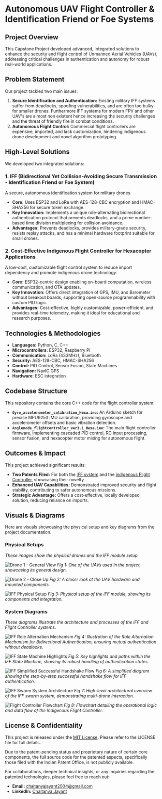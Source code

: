 # Autonomous UAV Flight Controller & Identification Friend or Foe Systems

## Project Overview

This Capstone Project developed advanced, integrated solutions to enhance the security and flight control of Unmanned Aerial Vehicles (UAVs), addressing critical challenges in authentication and autonomy for robust real-world applications.

## Problem Statement

Our project tackled two main issues:
1.  **Secure Identification and Authentication:** Existing military IFF systems suffer from deadlocks, spoofing vulnerabilities, and are often too bulky for smaller drones. Furthermore IFF systems for modern FPV and other UAV's are almost non existent hence increasing the security challenges and the threat of friendly fire in combat conditions.
2.  **Autonomous Flight Control:** Commercial flight controllers are expensive, imported, and lack customization, hindering indigenous drone development and novel algorithm prototyping.

## High-Level Solutions

We developed two integrated solutions:

### 1. IFF (Bidirectional Yet Collision-Avoiding Secure Transmission - Identification Friend or Foe System)

A secure, autonomous identification system for military drones.
* **Core:** Uses ESP32 and LoRa with AES-128-CBC encryption and HMAC-SHA256 for secure token exchange.
* **Key Innovation:** Implements a unique role-alternating bidirectional authentication protocol that prevents deadlocks, and a prime number-based time division multiplexing for collision avoidance.
* **Advantages:** Prevents deadlocks, provides military-grade security, resists replay attacks, and has a minimal hardware footprint suitable for small drones.

### 2. Cost-Effective Indigenous Flight Controller for Hexacopter Applications

A low-cost, customizable flight control system to reduce import dependency and promote indigenous drone technology.
* **Core:** ESP32-centric design enabling on-board computation, wireless communication, and OTA updates.
* **Key Innovation:** Offers direct integration of GPS, IMU, and Barometer without breakout boards, supporting open-source programmability with custom PID logic.
* **Advantages:** Cost-effective, highly customizable, power-efficient, and provides real-time telemetry, making it ideal for educational and research purposes.

## Technologies & Methodologies

* **Languages:** Python, C, C++
* **Microcontrollers:** ESP32, Raspberry Pi
* **Communication:** LoRa (433MHz), Bluetooth
* **Security:** AES-128-CBC, HMAC-SHA256
* **Control:** PID Control, Sensor Fusion, State Machines
* **Navigation:** NavIC GPS
* **Hardware:** ESC integration

## Codebase Structure

This repository contains the core C++ code for the flight controller system:

* **`Gyro_accelerometer_calibration_Hexa.ino`:** An Arduino sketch for precise MPU9250 IMU calibration, providing gyroscope and accelerometer offsets and basic vibration detection.
* **`Anglemode_flightcontroller_ver3.1_Hexa.ino`:** The main flight controller firmware, implementing cascaded PID control, RC input processing, sensor fusion, and hexacopter motor mixing for autonomous flight.

## Outcomes & Impact

This project achieved significant results:
* **Two Patents Filed:** For both the [IFF system](YOUR_BYCAST_IFF_PATENT_LINK_HERE) and the [indigenous Flight Controller](YOUR_FLIGHT_CONTROLLER_PATENT_LINK_HERE), showcasing their novelty.
* **Enhanced UAV Capabilities:** Demonstrated improved security and flight stability, contributing to safer autonomous missions.
* **Strategic Advantage:** Offers a cost-effective, locally developed solution, reducing reliance on imports.

## Visuals & Diagrams

Here are visuals showcasing the physical setup and key diagrams from the project documentation.

### Physical Setups

*These images show the physical drones and the IFF module setup.*

![Drone 1 - General View](images/drone_1.jpg)
*Fig 1: One of the UAVs used in the project, showcasing its general design.*

![Drone 2 - Close Up](images/drone_2.jpg)
*Fig 2: A closer look at the UAV hardware and mounted components.*

![IFF Physical Setup](images/iffsetup.jpg)
*Fig 3: Physical setup of the IFF module, showing its components and integration.*

### System Diagrams

*These diagrams illustrate the architecture and processes of the IFF and Flight Controller systems.*

![IFF Role Alternation Mechanism](images/role.jpg)
*Fig 4: Illustration of the Role Alternation Mechanism for Bidirectional Authentication, ensuring mutual authentication without deadlocks.*

![IFF State Machine Highlights](images/statemachine.jpg)
*Fig 5: Key highlights and paths within the IFF State Machine, showing its robust handling of authentication states.*

![IFF Simplified Successful Handshake Flow](images/authentication.jpg)
*Fig 6: A simplified diagram showing the step-by-step successful handshake flow for IFF authentication.*

![IFF Swarm System Architecture](images/high_level.jpg)
*Fig 7: High-level architectural overview of the IFF swarm system, demonstrating multi-drone interaction.*

![Flight Controller Flowchart](images/fcflowchart.jpg)
*Fig 8: Flowchart detailing the operational logic and data flow of the Indigenous Flight Controller.*

## License & Confidentiality

This project is released under the [MIT License](https://opensource.org/licenses/MIT). Please refer to the LICENSE file for full details.

Due to the patent-pending status and proprietary nature of certain core components, the full source code for the patented aspects, specifically those filed with the Indian Patent Office, is not publicly available.

For collaborations, deeper technical insights, or any inquiries regarding the patented technologies, please feel free to reach out:

* **Email:** chaitanyajayant2004@gmail.com
* **LinkedIn:** [Chaitanya Jayant](https://www.linkedin.com/in/chaitanyajayant/)
